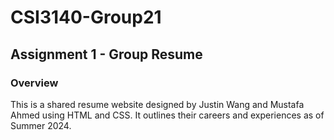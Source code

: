# CSI3140-Group21

## Assignment 1 - Group Resume

### Overview

This is a shared resume website designed by Justin Wang and Mustafa Ahmed using HTML and CSS. It outlines their careers and experiences as of Summer 2024.
